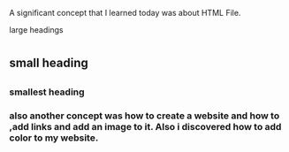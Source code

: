 A significant concept that I learned today was about 
HTML File. 
<p a paragraph text.
<body content of webpage.
<head this element gives title and holds metadata, which is info about the website.
some examples of head. 
<h1> large headings<h1>
<h2>small heading<h2>
<h3>smallest heading<h3> 
also another concept was how to create a website and how to <br>,add links and add an image to it. Also i discovered how to add color to my website.